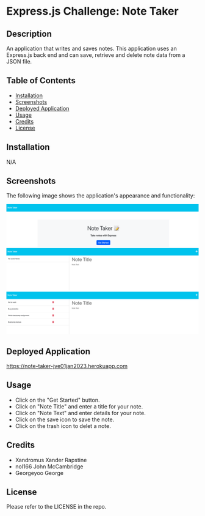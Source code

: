 # Express.js Challenge: Note Taker

## Description

An application that writes and saves notes. This application uses an Express.js back end and can save, retrieve and delete note data from a JSON file.

## Table of Contents

- [Installation](#installation)
- [Screenshots](#screenshots)
- [Deployed Application](#deployed-application)
- [Usage](#usage)
- [Credits](#credits)
- [License](#license)

## Installation

N/A

## Screenshots

The following image shows the application's appearance and functionality:

![Alt text](/images/1.png)
![Alt text](/images/2.png)
![Alt text](/images/3.png)

## Deployed Application

https://note-taker-jve01jan2023.herokuapp.com

## Usage

- Click on the "Get Started" button.
- Click on "Note Title" and enter a title for your note.
- Click on "Note Text" and enter details for your note.
- Click on the save icon to save the note.
- Click on the trash icon to delet a note.

## Credits

- Xandromus Xander Rapstine
- nol166 John McCambridge
- Georgeyoo George

## License

Please refer to the LICENSE in the repo.
